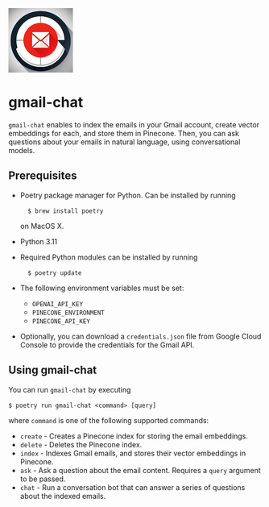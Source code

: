 ![gmail-chat logo](assets/logo.png)

# gmail-chat

`gmail-chat` enables to index the emails in your Gmail account, create vector embeddings for each, and store them in Pinecone. Then, you can ask questions about your emails in natural language, using conversational models.

## Prerequisites

* Poetry package manager for Python. Can be installed by running

        $ brew install poetry
        
  on MacOS X.
* Python 3.11
* Required Python modules can be installed by running

        $ poetry update
        
* The following environment variables must be set:
  * `OPENAI_API_KEY`
  * `PINECONE_ENVIRONMENT`
  * `PINECONE_API_KEY`
* Optionally, you can download a `credentials.json` file from Google Cloud Console to provide the credentials for the Gmail API.
        
## Using gmail-chat

You can run `gmail-chat` by executing

    $ poetry run gmail-chat <command> [query]
    
where `command` is one of the following supported commands:

* `create` - Creates a Pinecone index for storing the email embeddings.
* `delete` - Deletes the Pinecone index.
* `index` - Indexes Gmail emails, and stores their vector embeddings in Pinecone.
* `ask` - Ask a question about the email content. Requires a `query` argument to be passed.
* `chat` - Run a conversation bot that can answer a series of questions about the indexed emails.
